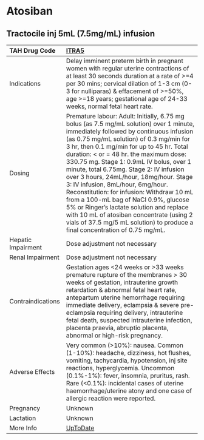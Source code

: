 # Atosiban

## Tractocile inj 5mL (7.5mg/mL) infusion

| TAH Drug Code      | [ITRA5](https://www.tahsda.org.tw/drugs/hissearch.php?drug_code=ITRA5)                                                                                                                                                                                                                                                                                                                                                                                                                                                                                                                                                                                                                                  |
|:-------------------|:--------------------------------------------------------------------------------------------------------------------------------------------------------------------------------------------------------------------------------------------------------------------------------------------------------------------------------------------------------------------------------------------------------------------------------------------------------------------------------------------------------------------------------------------------------------------------------------------------------------------------------------------------------------------------------------------------------|
| Indications        | Delay imminent preterm birth in pregnant women with regular uterine contractions of at least 30 seconds duration at a rate of >=4 per 30 mins; cervical dilation of 1-3 cm (0-3 for nulliparas) & effacement of >=50%, age >=18 years; gestational age of 24-33 weeks, normal fetal heart rate.                                                                                                                                                                                                                                                                                                                                                                                                         |
| Dosing             | Premature labour: Adult: Initially, 6.75 mg bolus (as 7.5 mg/mL solution) over 1 minute, immediately followed by continuous infusion (as 0.75 mg/mL solution) of 0.3 mg/min for 3 hr, then 0.1 mg/min for up to 45 hr. Total duration: < or = 48 hr. the maximum dose: 330.75 mg. Stage 1: 0.9mL IV bolus, over 1 minute, total 6.75mg. Stage 2: IV infusion over 3 hours, 24mL/hour, 18mg/hour. Stage 3: IV infusion, 8mL/hour, 6mg/hour. Reconstitution: for infusion: Withdraw 10 mL from a 100-mL bag of NaCl 0.9%, glucose 5% or Ringer’s lactate solution and replace with 10 mL of atosiban concentrate (using 2 vials of 37.5 mg/5 mL solution) to produce a final concentration of 0.75 mg/mL. |
| Hepatic Impairment | Dose adjustment not necessary                                                                                                                                                                                                                                                                                                                                                                                                                                                                                                                                                                                                                                                                           |
| Renal Impairment   | Dose adjustment not necessary                                                                                                                                                                                                                                                                                                                                                                                                                                                                                                                                                                                                                                                                           |
| Contraindications  | Gestation ages <24 weeks or >33 weeks premature rupture of the membranes > 30 weeks of gestation, intrauterine growth retardation & abnormal fetal heart rate, antepartum uterine hemorrhage requiring immediate delivery, eclampsia & severe pre-eclampsia requiring delivery, intrauterine fetal death, suspected intrauterine infection, placenta praevia, abruptio placenta, abnormal or high-risk pregnancy.                                                                                                                                                                                                                                                                                       |
| Adverse Effects    | Very common (>10%): nausea. Common (1-10%): headache, dizziness, hot flushes, vomiting, tachycardia, hypotension, inj site reactions, hyperglycemia. Uncommon (0.1%-1%): fever, insomnia, pruritus, rash. Rare (<0.1%): incidental cases of uterine haemorrhage/uterine atony and one case of allergic reaction were reported.                                                                                                                                                                                                                                                                                                                                                                          |
| Pregnancy          | Unknown                                                                                                                                                                                                                                                                                                                                                                                                                                                                                                                                                                                                                                                                                                 |
| Lactation          | Unknown                                                                                                                                                                                                                                                                                                                                                                                                                                                                                                                                                                                                                                                                                                 |
| More Info          | [UpToDate](https://www.uptodate.com/contents/atosiban-drug-information)                                                                                                                                                                                                                                                                                                                                                                                                                                                                                                                                                                                                                                 |

